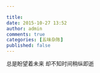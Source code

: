 ```yaml
---

title: 
date: 2015-10-27 13:52
author: admin
comments: true
categories: [五味杂陈]
published: false
---
```

总是盼望着未来 却不知时间稍纵即逝
